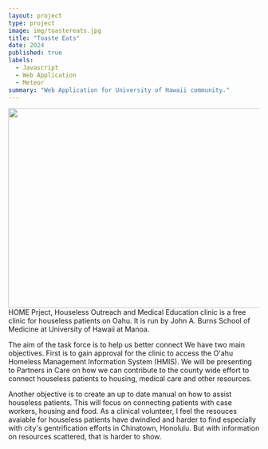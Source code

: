 ```yaml
---
layout: project
type: project
image: img/toastereats.jpg
title: "Toaste Eats"
date: 2024
published: true
labels:
  - Javascript
  - Web Application
  - Meteor
summary: "Web Application for University of Hawaii community."
---
```

<img width="700px" height ="400px" class="rounded float-start pe-4" src="./mywebsite.jpg">

<div class="text-center p-4">
 
</div>
HOME Prject, Houseless Outreach and Medical Education clinic is a free clinic for houseless patients on Oahu. It is run by John A. Burns School of Medicine at University of Hawaii at Manoa. 

The aim of the task force is to help us better connect We have two main objectives. First is to gain approval for the clinic to access the O'ahu Homeless Management Information System (HMIS). We will be presenting to Partners in Care on how we can contribute to the county wide effort to connect houseless patients to housing, medical care and other resources. 

Another objective is to create an up to date manual on how to assist houseless patients. This will focus on connecting patients with case workers, housing and food. As a clinical volunteer, I feel the resouces avaiable for houseless patients have dwindled and harder to find especially with city's gentrification efforts in Chinatown, Honolulu. But with information on resources scattered, that is harder to show. 
